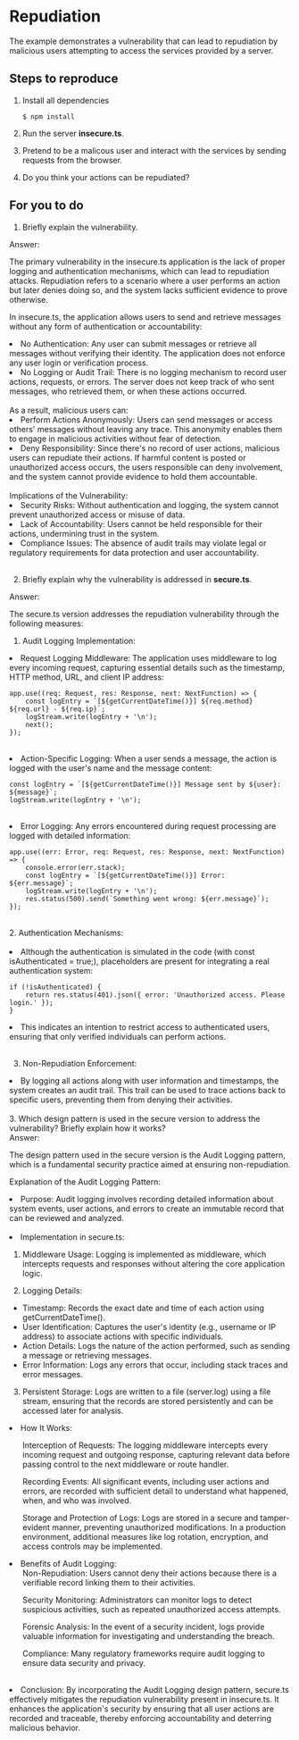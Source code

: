 # Repudiation

The example demonstrates a vulnerability that can lead to repudiation by malicious users attempting to access the services provided by a server.

## Steps to reproduce

1. Install all dependencies

   `$ npm install`

2. Run the server **insecure.ts**.

3. Pretend to be a malicous user and interact with the services by sending requests from the browser.

4. Do you think your actions can be repudiated?

## For you to do

1. Briefly explain the vulnerability.

Answer:

The primary vulnerability in the insecure.ts application is the lack of proper logging and authentication mechanisms, which can lead to repudiation attacks. Repudiation refers to a scenario where a user performs an action but later denies doing so, and the system lacks sufficient evidence to prove otherwise.

In insecure.ts, the application allows users to send and retrieve messages without any form of authentication or accountability:

<li>No Authentication: Any user can submit messages or retrieve all messages without verifying their identity. The application does not enforce any user login or verification process.</li>

<li>No Logging or Audit Trail: There is no logging mechanism to record user actions, requests, or errors. The server does not keep track of who sent messages, who retrieved them, or when these actions occurred.</li>
</br>
As a result, malicious users can:

<li>Perform Actions Anonymously: Users can send messages or access others' messages without leaving any trace. This anonymity enables them to engage in malicious activities without fear of detection.</li>

<li>Deny Responsibility: Since there's no record of user actions, malicious users can repudiate their actions. If harmful content is posted or unauthorized access occurs, the users responsible can deny involvement, and the system cannot provide evidence to hold them accountable.</li>
</br>
Implications of the Vulnerability:

<li>Security Risks: Without authentication and logging, the system cannot prevent unauthorized access or misuse of data.</li>

<li>Lack of Accountability: Users cannot be held responsible for their actions, undermining trust in the system.</li>

<li>Compliance Issues: The absence of audit trails may violate legal or regulatory requirements for data protection and user accountability.</li>
</br>

2. Briefly explain why the vulnerability is addressed in **secure.ts**.

Answer:

The secure.ts version addresses the repudiation vulnerability through the following measures:

1. Audit Logging Implementation:

<li>Request Logging Middleware: The application uses middleware to log every incoming request, capturing essential details such as the timestamp, HTTP method, URL, and client IP address:

```
app.use((req: Request, res: Response, next: NextFunction) => {
    const logEntry = `[${getCurrentDateTime()}] ${req.method} ${req.url} - ${req.ip}`;
    logStream.write(logEntry + '\n');
    next();
});
```

</li>
</br>
<li>Action-Specific Logging: When a user sends a message, the action is logged with the user's name and the message content:

```
const logEntry = `[${getCurrentDateTime()}] Message sent by ${user}: ${message}`;
logStream.write(logEntry + '\n');
```

</li>
</br>
<li>Error Logging: Any errors encountered during request processing are logged with detailed information:

```
app.use((err: Error, req: Request, res: Response, next: NextFunction) => {
    console.error(err.stack);
    const logEntry = `[${getCurrentDateTime()}] Error: ${err.message}`;
    logStream.write(logEntry + '\n');
    res.status(500).send(`Something went wrong: ${err.message}`);
});
```

</li>
</br>
2. Authentication Mechanisms:
</br></br>
<li>Although the authentication is simulated in the code (with const isAuthenticated = true;), placeholders are present for integrating a real authentication system:

```
if (!isAuthenticated) {
    return res.status(401).json({ error: 'Unauthorized access. Please login.' });
}
```

</li>
<li>This indicates an intention to restrict access to authenticated users, ensuring that only verified individuals can perform actions.</li>
</br>

3. Non-Repudiation Enforcement:

<li>By logging all actions along with user information and timestamps, the system creates an audit trail. This trail can be used to trace actions back to specific users, preventing them from denying their activities.</li>

</br>
3. Which design pattern is used in the secure version to address the vulnerability? Briefly explain how it works?

</br>
Answer:

</br>

The design pattern used in the secure version is the Audit Logging pattern, which is a fundamental security practice aimed at ensuring non-repudiation.

Explanation of the Audit Logging Pattern:

<li>Purpose: Audit logging involves recording detailed information about system events, user actions, and errors to create an immutable record that can be reviewed and analyzed.</li>
</br>
<li>
Implementation in secure.ts:

1. Middleware Usage: Logging is implemented as middleware, which intercepts requests and responses without altering the core application logic.

2. Logging Details:
<ul>
<li>Timestamp: Records the exact date and time of each action using getCurrentDateTime().</li>

<li>User Identification: Captures the user's identity (e.g., username or IP address) to associate actions with specific individuals.</li>

<li>Action Details: Logs the nature of the action performed, such as sending a message or retrieving messages.</li>

<li>Error Information: Logs any errors that occur, including stack traces and error messages.</li>
</ul>

3. Persistent Storage: Logs are written to a file (server.log) using a file stream, ensuring that the records are stored persistently and can be accessed later for analysis.

</li>

<li>How It Works:</li>

<ul>Interception of Requests: The logging middleware intercepts every incoming request and outgoing response, capturing relevant data before passing control to the next middleware or route handler.</ul>

<ul>Recording Events: All significant events, including user actions and errors, are recorded with sufficient detail to understand what happened, when, and who was involved.</ul>

<ul>Storage and Protection of Logs: Logs are stored in a secure and tamper-evident manner, preventing unauthorized modifications. In a production environment, additional measures like log rotation, encryption, and access controls may be implemented.</ul>

<li>Benefits of Audit Logging:

<ul>Non-Repudiation: Users cannot deny their actions because there is a verifiable record linking them to their activities.</ul>

<ul>Security Monitoring: Administrators can monitor logs to detect suspicious activities, such as repeated unauthorized access attempts.</ul>

<ul>Forensic Analysis: In the event of a security incident, logs provide valuable information for investigating and understanding the breach.</ul>

<ul>Compliance: Many regulatory frameworks require audit logging to ensure data security and privacy.</ul>
</li>
</br>
<li>Conclusion: By incorporating the Audit Logging design pattern, secure.ts effectively mitigates the repudiation vulnerability present in insecure.ts. It enhances the application's security by ensuring that all user actions are recorded and traceable, thereby enforcing accountability and deterring malicious behavior.</li>
